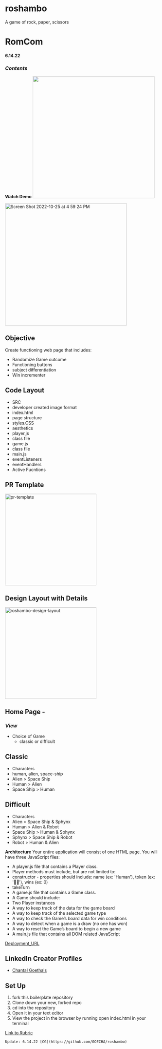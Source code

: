 # roshambo
A game of rock, paper, scissors
# RomCom
#### 6.14.22

### *Contents*

**Watch Demo**
<img width="400" alt="" src="https://user-images.githubusercontent.com/102189342/197897330-f2a32f85-09c5-4847-890e-48e75ade6e5b.mov" />


<img width="400" alt="Screen Shot 2022-10-25 at 4 59 24 PM" src="https://user-images.githubusercontent.com/102189342/197897774-cc043752-0cc4-4d77-a38f-b44af7d26545.png">




## Objective
Create functioning web page that includes:
- Randomize Game outcome
- Functioning buttons
- subject differentiation
- Win incrementer

##  Code Layout
- SRC
 - developer created image format
- index.html
 - page structure
- styles.CSS
 - aesthetics
- player.js
 - class file
- game.js 
 - class file
- main.js
 - eventListeners
 - eventHandlers
 - Active Fucntions

## **PR Template**
<img width="300" alt="pr-template" src="https://user-images.githubusercontent.com/102189342/172502477-755c5639-1813-4f96-b539-55084066624a.png">


## **Design Layout with Details**
<img width="300" alt="roshambo-design-layout" src="https://user-images.githubusercontent.com/102189342/172502452-e2a6e3be-25e2-49e4-a743-256af8052596.png">



## Home Page -
### *View*
- Choice of Game
  - classic or difficult

 
## Classic
- Characters
 - human, alien, space-ship
 - Alien > Space Ship
 - Human > Alien
 - Space Ship > Human

## Difficult
- Characters
 - Alien > Space Ship & Sphynx
 - Human > Alien & Robot
 - Space Ship > Human & Sphynx
 - Sphynx > Space Ship & Robot
 - Robot > Human & Alien

**Architecture**
Your entire application will consist of one HTML page. You will have three JavaScript files:

- A player.js file that contains a Player class.
- Player methods must include, but are not limited to:
- constructor - properties should include: name (ex: 'Human'), token (ex: '👩🏻'), wins (ex: 0)
- takeTurn
- A game.js file that contains a Game class.
- A Game should include:
- Two Player instances
- A way to keep track of the data for the game board
- A way to keep track of the selected game type
- A way to check the Game’s board data for win conditions
- A way to detect when a game is a draw (no one has won)
- A way to reset the Game’s board to begin a new game
- A main.js file that contains all DOM related JavaScript

[Deployment_URL](https://goecha.github.io/roshambo/)

## LinkedIn Creator Profiles

- [Chantal Goethals](https://www.linkedin.com/in/chantalgoethalsgoecha/)

## Set Up
1. fork this boilerplate repository
2. Clone down your new, forked repo
3. cd into the repository
4. Open it in your text editor
5. View the project in the browser by running open index.html in your terminal


[Link to Rubric](https://frontend.turing.edu/projects/module-1/rock-paper-scissors-solo-v2.html)


```
Update: 6.14.22 [CG](https://github.com/GOECHA/roshambo)
